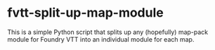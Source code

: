 # fvtt-split-up-map-module
This is a simple Python script that splits up any (hopefully) map-pack module for Foundry VTT into an individual module for each map.
